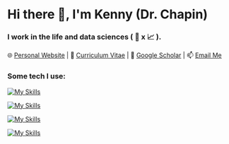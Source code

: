 # Hi there 👋, I'm Kenny (Dr. Chapin)
### I work in the life and data sciences ( :microscope: x :chart_with_upwards_trend: ).
:globe_with_meridians: [Personal Website](https://kennychapin.com) 
| 📄 [Curriculum Vitae](https://docs.google.com/document/d/1_MryrWdKjASe9qSdEAIED3OvQCGeodJ2QN5Azssy_Yc/pub) 
| :book: [Google Scholar](https://scholar.google.com/citations?user=nl6d1xcAAAAJ&hl) 
| 📫 [Email Me](mailto:chapinkj@gmail.com)

### Some tech I use:
[![My Skills](https://skillicons.dev/icons?i=py,r,matlab,sass,latex,md,bash&theme=light)]("#")

[![My Skills](https://skillicons.dev/icons?i=js,html,css,bootstrap,django,fastapi,wordpress&theme=light)]("#")

[![My Skills](https://skillicons.dev/icons?i=linux,ubuntu,mint,windows,powershell,git,github&theme=light)]("#")

[![My Skills](https://skillicons.dev/icons?i=aws,heroku,redis,nginx,postgres,mysql,php&theme=light)]("#")
